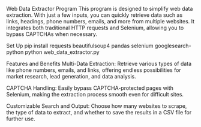 Web Data Extractor Program
This program is designed to simplify web data extraction. With just a few inputs, you can quickly retrieve data such as links, headings, phone numbers, emails, and more from multiple websites. It integrates both traditional HTTP requests and Selenium, allowing you to bypass CAPTCHAs when necessary.

Set Up
pip install requests beautifulsoup4 pandas selenium googlesearch-python
python web_data_extractor.py


Features and Benefits
Multi-Data Extraction: Retrieve various types of data like phone numbers, emails, and links, offering endless possibilities for market research, lead generation, and data analysis.

CAPTCHA Handling: Easily bypass CAPTCHA-protected pages with Selenium, making the extraction process smooth even for difficult sites.

Customizable Search and Output: Choose how many websites to scrape, the type of data to extract, and whether to save the results in a CSV file for further use.
